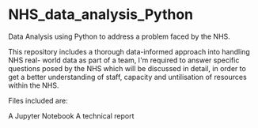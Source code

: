 # NHS_data_analysis_Python
Data Analysis using Python to address a problem faced by the NHS.

This repository includes a thorough data-informed approach into handling NHS real- world data as part of a team, I'm required to answer specific questions posed by the NHS which will be discussed in detail, in order to get a better understanding of staff, capacity and untilisation of resources within the NHS.

Files included are:

A Jupyter Notebook
A technical report
